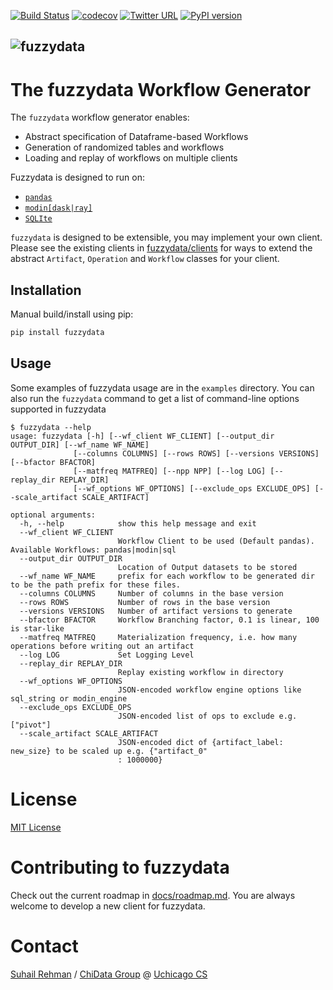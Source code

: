 [![Build Status](https://app.travis-ci.com/suhailrehman/fuzzydata.svg?token=t8U2hzgp1btUxBBFMtEf&branch=main)](https://app.travis-ci.com/suhailrehman/fuzzydata)
[![codecov](https://codecov.io/gh/suhailrehman/fuzzydata/branch/main/graph/badge.svg?token=MA1BZQ60JB)](https://codecov.io/gh/suhailrehman/fuzzydata)
[![Twitter URL](https://img.shields.io/twitter/url/https/twitter.com/fold_left.svg?style=social&label=Follow%20%40suhailrehman)](https://twitter.com/suhailrehman)
[![PyPI version](https://badge.fury.io/py/fuzzydata.svg)](https://badge.fury.io/py/fuzzydata)


![fuzzydata](https://raw.githubusercontent.com/suhailrehman/fuzzydata/main/docs/logo.png)
---------------------------
# The fuzzydata Workflow Generator

The `fuzzydata` workflow generator enables:

* Abstract specification of Dataframe-based Workflows
* Generation of randomized tables and workflows 
* Loading and replay of workflows on multiple clients

Fuzzydata is designed to run on:

* [`pandas`]()
* [`modin[dask|ray]`]()
* [`SQLIte`]()

`fuzzydata` is designed to be extensible, you may implement your own client. 
Please see the existing clients in [fuzzydata/clients](https://github.com/suhailrehman/fuzzydata/tree/main/fuzzydata/clients) for ways to extend the abstract `Artifact`, `Operation`
and `Workflow` classes for your client.

## Installation

Manual build/install using pip:
```bash
pip install fuzzydata
```

## Usage

Some examples of fuzzydata usage are in the `examples` directory. You can also run the `fuzzydata` command 
to get a list of command-line options supported in fuzzydata

```
$ fuzzydata --help
usage: fuzzydata [-h] [--wf_client WF_CLIENT] [--output_dir OUTPUT_DIR] [--wf_name WF_NAME]
              [--columns COLUMNS] [--rows ROWS] [--versions VERSIONS] [--bfactor BFACTOR]
              [--matfreq MATFREQ] [--npp NPP] [--log LOG] [--replay_dir REPLAY_DIR]
              [--wf_options WF_OPTIONS] [--exclude_ops EXCLUDE_OPS] [--scale_artifact SCALE_ARTIFACT]

optional arguments:
  -h, --help            show this help message and exit
  --wf_client WF_CLIENT
                        Workflow Client to be used (Default pandas). Available Workflows: pandas|modin|sql
  --output_dir OUTPUT_DIR
                        Location of Output datasets to be stored
  --wf_name WF_NAME     prefix for each workflow to be generated dir to be the path prefix for these files.
  --columns COLUMNS     Number of columns in the base version
  --rows ROWS           Number of rows in the base version
  --versions VERSIONS   Number of artifact versions to generate
  --bfactor BFACTOR     Workflow Branching factor, 0.1 is linear, 100 is star-like
  --matfreq MATFREQ     Materialization frequency, i.e. how many operations before writing out an artifact
  --log LOG             Set Logging Level
  --replay_dir REPLAY_DIR
                        Replay existing workflow in directory
  --wf_options WF_OPTIONS
                        JSON-encoded workflow engine options like sql_string or modin_engine
  --exclude_ops EXCLUDE_OPS
                        JSON-encoded list of ops to exclude e.g. ["pivot"]
  --scale_artifact SCALE_ARTIFACT
                        JSON-encoded dict of {artifact_label: new_size} to be scaled up e.g. {"artifact_0"
                        : 1000000}
```

# License
[MIT License](https://github.com/suhailrehman/fuzzydata/blob/main/LICENSE)

# Contributing to fuzzydata
Check out the current roadmap in  [docs/roadmap.md](https://github.com/suhailrehman/fuzzydata/blob/main/docs/roadmap.md). You are always welcome to develop a new client for
fuzzydata.

# Contact
[Suhail Rehman](https://www.suhailrehman.com) / [ChiData Group](https://data.cs.uchicago.edu) @ [Uchicago CS](https://cs.uchicago.edu/)